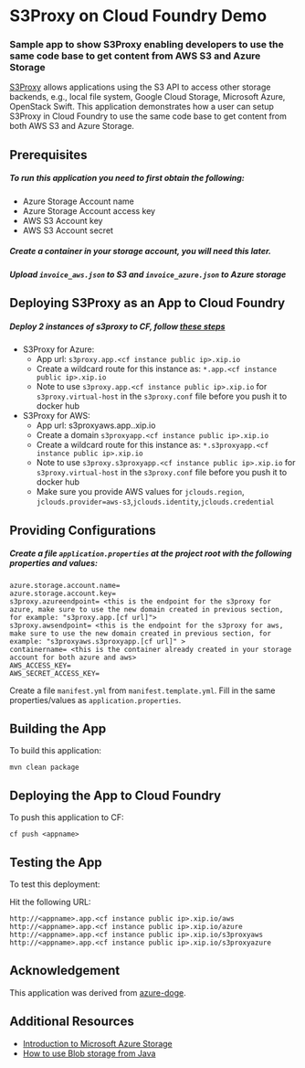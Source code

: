 # S3Proxy on Cloud Foundry Demo
### Sample app to show S3Proxy enabling developers to use the same code base to get content from AWS S3 and Azure Storage

[S3Proxy](https://github.com/andrewgaul/s3proxy) allows applications using the S3 API to access other storage backends, e.g., local file system, Google Cloud Storage, Microsoft Azure, OpenStack Swift. This application demonstrates how a user can setup S3Proxy in Cloud Foundry to use the same code base to get content from both AWS S3 and Azure Storage.

## Prerequisites
##### To run this application you need to first obtain the following: 

* Azure Storage Account name
* Azure Storage Account access key
* AWS S3 Account key
* AWS S3 Account secret

##### Create a container in your storage account, you will need this later.

##### Upload `invoice_aws.json` to S3 and `invoice_azure.json` to Azure storage

## Deploying S3Proxy as an App to Cloud Foundry

##### Deploy 2 instances of s3proxy to CF, follow [these steps](https://github.com/ritazh/s3proxydocker/blob/master/Deploy-to-Cloud-Foundry.md)

* S3Proxy for Azure:
	- App url: `s3proxy.app.<cf instance public ip>.xip.io`
	- Create a wildcard route for this instance as: `*.app.<cf instance public ip>.xip.io`
	- Note to use `s3proxy.app.<cf instance public ip>.xip.io` for `s3proxy.virtual-host` in the `s3proxy.conf` file before you push it to docker hub
* S3Proxy for AWS:
	- App url: s3proxyaws.app.<cf instance public ip>.xip.io
	- Create a domain `s3proxyapp.<cf instance public ip>.xip.io`
	- Create a wildcard route for this instance as: `*.s3proxyapp.<cf instance public ip>.xip.io`
	- Note to use `s3proxy.s3proxyapp.<cf instance public ip>.xip.io` for `s3proxy.virtual-host` in the `s3proxy.conf` file before you push it to docker hub
	- Make sure you provide AWS values for `jclouds.region`, `jclouds.provider=aws-s3`,`jclouds.identity`,`jclouds.credential`

## Providing Configurations

##### Create a file `application.properties` at the project root with the following properties and values:

```
azure.storage.account.name=
azure.storage.account.key=
s3proxy.azureendpoint= <this is the endpoint for the s3proxy for azure, make sure to use the new domain created in previous section, for example: "s3proxy.app.[cf url]">
s3proxy.awsendpoint= <this is the endpoint for the s3proxy for aws, make sure to use the new domain created in previous section, for example: "s3proxyaws.s3proxyapp.[cf url]" >
containername= <this is the container already created in your storage account for both azure and aws>
AWS_ACCESS_KEY=
AWS_SECRET_ACCESS_KEY=
```

Create a file `manifest.yml` from `manifest.template.yml`. Fill in the same properties/values as `application.properties`.

## Building the App

To build this application:

`mvn clean package`

## Deploying the App to Cloud Foundry

To push this application to CF:

`cf push <appname>`

## Testing the App

To test this deployment:

Hit the following URL:

```
http://<appname>.app.<cf instance public ip>.xip.io/aws
http://<appname>.app.<cf instance public ip>.xip.io/azure
http://<appname>.app.<cf instance public ip>.xip.io/s3proxyaws
http://<appname>.app.<cf instance public ip>.xip.io/s3proxyazure
```

## Acknowledgement

This application was derived from [azure-doge](https://github.com/asaikali/azure-doge).

## Additional Resources

* [Introduction to Microsoft Azure Storage](https://azure.microsoft.com/en-us/documentation/articles/storage-introduction)
* [How to use Blob storage from Java](https://azure.microsoft.com/en-us/documentation/articles/storage-java-how-to-use-blob-storage/)
